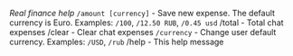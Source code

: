 *Real finance help*
  `/amount [currency]` - Save new expense. The default currency is Euro. Examples: `/100`, `/12.50 RUB`, `/0.45 usd`
  /total - Total chat expenses
  /clear - Clear chat expenses
  `/currency` - Change user default currency. Examples: `/USD`, `/rub`
  /help - This help message